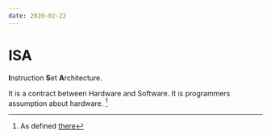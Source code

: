 ```yaml
---
date: 2020-02-22
---
```

# ISA

**I**nstruction **S**et **A**rchitecture.

It is a contract between Hardware and Software.
It is programmers assumption about hardware. [^1]

[^1]: As defined [there](../../n/l/dodd-s18/lec01.md)
